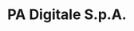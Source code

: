 ---
CF del Contraente: '6628860964'
title: PA Digitale S.p.A.
lang: it
child_of_ref: partner-qualificati
---